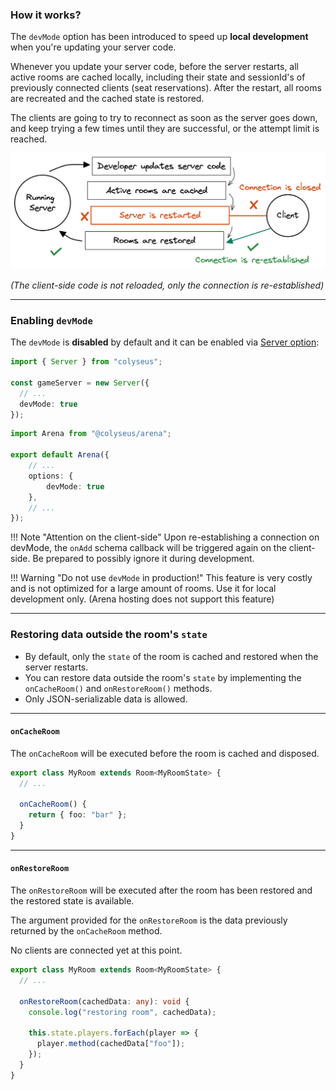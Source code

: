 ### How it works?

The `devMode` option has been introduced to speed up **local development** when you're updating your server code.

Whenever you update your server code, before the server restarts, all active rooms are cached locally, including their state and sessionId's of previously connected clients (seat reservations). After the restart, all rooms are recreated and the cached state is restored.

The clients are going to try to reconnect as soon as the server goes down, and keep trying a few times until they are successful, or the attempt limit is reached.

![devMode flow](devmode_flow.png)

_(The client-side code is not reloaded, only the connection is re-established)_

---

### Enabling `devMode`

The `devMode` is **disabled** by default and it can be enabled via [Server option](/colyseus/server/api/#optionsdevmode):

```typescript fct_label="Self-hosted"
import { Server } from "colyseus";

const gameServer = new Server({
  // ...
  devMode: true
});
```

```typescript fct_label="arena.config.ts"
import Arena from "@colyseus/arena";

export default Arena({
    // ...
    options: {
        devMode: true
    },
    // ...
});
```

!!! Note "Attention on the client-side"
    Upon re-establishing a connection on devMode, the `onAdd` schema callback will be triggered again on the client-side.
    Be prepared to possibly ignore it during development.

!!! Warning "Do not use `devMode` in production!"
    This feature is very costly and is not optimized for a large amount of rooms. Use it for local development only. (Arena hosting does not support this feature)

---

### Restoring data outside the room's `state`

- By default, only the `state` of the room is cached and restored when the server restarts.
- You can restore data outside the room's `state` by implementing the `onCacheRoom()` and `onRestoreRoom()` methods.
- Only JSON-serializable data is allowed.

---

#### `onCacheRoom`

The `onCacheRoom` will be executed before the room is cached and disposed.

```typescript fct_label="JavaScript"
export class MyRoom extends Room<MyRoomState> {
  // ...

  onCacheRoom() {
    return { foo: "bar" };
  }
}
```

---

#### `onRestoreRoom`

The `onRestoreRoom` will be executed after the room has been restored and the restored state is available.

The argument provided for the `onRestoreRoom` is the data previously returned by the `onCacheRoom` method.

No clients are connected yet at this point.

```typescript fct_label="JavaScript"
export class MyRoom extends Room<MyRoomState> {
  // ...

  onRestoreRoom(cachedData: any): void {
    console.log("restoring room", cachedData);

    this.state.players.forEach(player => {
      player.method(cachedData["foo"]);
    });
  }
}
```